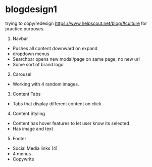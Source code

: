 # blogdesign1

trying to copy/redesign https://www.helpscout.net/blog/#culture for practice purposes.


1. Navbar
  - Pushes all content downward on expand
  - dropdown menus
  - Searchbar opens new modal/page on same page, no new url
  - Some sort of brand logo
  
2. Carousel
  - Working with 4 random images.
  
3. Content Tabs
  - Tabs that display different content on click

4. Content Styling
  - Content has hover features to let user know its selected
  - Has image and text

5. Footer
  - Social Media links (4)
  - 4 menus
  - Copywrite
